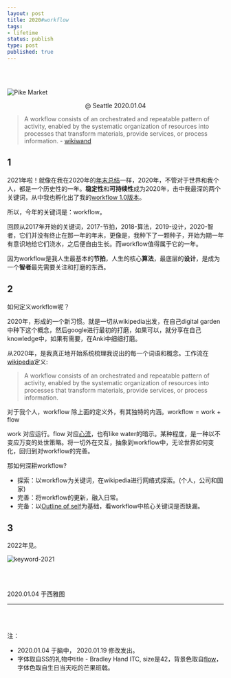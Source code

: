 ```yaml
--- 
layout: post
title: 2020#workflow
tags: 
- lifetime
status: publish
type: post
published: true
---
```


<br>
<br>

![Pike Market](https://i.imgur.com/5K0v0AU.jpg)

<center> @ Seattle 2020.01.04 </center>


> A workflow consists of an orchestrated and repeatable pattern of activity, enabled by the systematic organization of resources into processes that transform materials, provide services, or process information. - [wikiwand](https://www.wikiwand.com/en/Workflow)

## 1

2021年啦！就像在我在2020年的[年末总结](https://willwang.cc/2020/12/3-fall-and-rise)一样，2020年，不管对于世界和我个人，都是一个历史性的一年。**稳定性**和**可持续性**成为2020年，击中我最深的两个关键词，从中我也孵化出了我的[workflow 1.0版本](https://github.com/willwang-x/workflow)。

所以，今年的关键词是：workflow。

回顾从2017年开始的关键词，2017-节拍，2018-算法，2019-设计，2020-智者，它们并没有终止在那一年的年末，更像是，我种下了一颗种子，开始为期一年有意识地给它们浇水，之后便自由生长。而workflow值得属于它的一年。

因为workflow是我人生最基本的**节拍**，人生的核心**算法**，最底层的**设计**，是成为一个**智者**最先需要关注和打磨的东西。

## 2


如何定义workflow呢？

2020年，形成的一个新习惯。就是一切从wikipedia出发，在自己digital garden中种下这个概念，然后google进行最初的打磨，如果可以，就分享在自己knowledge中，如果有需要，在Anki中细细打磨。

从2020年，是我真正地开始系统梳理我说出的每一个词语和概念。工作流在[wikipedia](https://www.wikiwand.com/en/Workflow)定义: 

> A workflow consists of an orchestrated and repeatable pattern of activity, enabled by the systematic organization of resources into processes that transform materials, provide services, or process information.

对于我个人，workflow 除上面的定义外，有其独特的内涵。workflow = work + flow

work 对应运行。flow 对应[心流](https://www.wikiwand.com/en/Flow_(psychology))，也有like water的暗示。某种程度，是一种以不变应万变的处世策略。将一切外在交互，抽象到workflow中，无论世界如何变化，回归到对workflow的完善。

那如何深耕workflow?

* 探索：以workflow为关键词，在wikipedia进行网络式探索。(个人，公司和国家)
* 完善：将workflow的更新，融入日常。
* 完备：以[Outline of self](https://www.wikiwand.com/en/Outline_of_self)为基础，看workflow中核心关键词是否缺漏。

## 3

2022年见。

![keyword-2021](https://i.imgur.com/oroOSt4.png)




<br>
<br>
           
2020.01.04 于西雅图 <br>


--- 

<br>
<br>

注：

* 2020.01.04 于脑中， 2020.01.19 修改发出。
* 字体取自SS的礼物中title - Bradley Hand ITC, size是42，背景色取自[flow](https://upload.wikimedia.org/wikipedia/commons/thumb/f/f6/Challenge_vs_skill.svg/450px-Challenge_vs_skill.svg.png)，字体色取自生日当天吃的芒果班戟。


